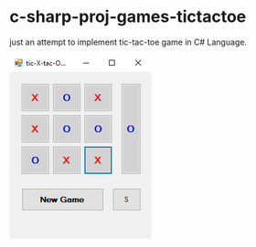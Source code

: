 # c-sharp-proj-games-tictactoe
  just an attempt to implement tic-tac-toe game in C# Language. 


![screen-1](https://github.com/pranavghildiyal/c-sharp-proj-games-tictactoe/blob/ae4d4eadc6259f487710b1fccfe07d2d34799414/pg_tictactoe/pg_tictactoe/images/screen-1.png?raw=true)
